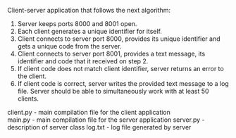 Client-server application that follows the next algorithm:
  1. Server keeps ports 8000 and 8001 open.
  2. Each client generates a unique identifier for itself.
  3. Client connects to server port 8000, provides its unique identifier and gets a unique code
  from the server.
  4. Client connects to server port 8001, provides a text message, its identifier and code that
  it received on step 2.
  5. If client code does not match client identifier, server returns an error to the client.
  6. If client code is correct, server writes the provided text message to a log file.
  Server should be able to simultaneously work with at least 50 clients.



client.py - main compilation file for the client application  
main.py - main compilation file for the server application 
server.py - description of server class 
log.txt - log file generated by server 
